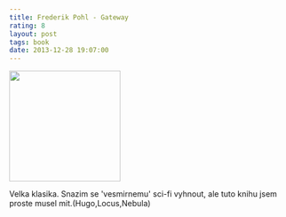 ```yaml
---
title: Frederik Pohl - Gateway
rating: 8
layout: post
tags: book
date: 2013-12-28 19:07:00
---
```

<img width="200" src="https://upload.wikimedia.org/wikipedia/en/thumb/6/68/GatewayNovel.JPG/220px-GatewayNovel.JPG" />
<p>
Velka klasika. Snazim se 'vesmirnemu' sci-fi vyhnout, ale tuto knihu jsem proste musel mit.(Hugo,Locus,Nebula)
</p>
